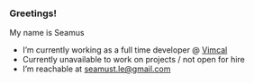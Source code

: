### Greetings!

My name is Seamus

- I’m currently working as a full time developer @ [Vimcal](https://www.vimcal.com/)
- Currently unavailable to work on projects / not open for hire
- I’m reachable at seamust.le@gmail.com
